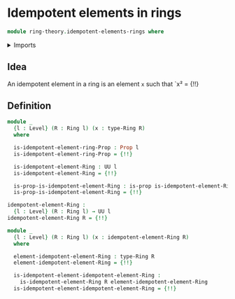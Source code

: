 # Idempotent elements in rings

```agda
module ring-theory.idempotent-elements-rings where
```

<details><summary>Imports</summary>

```agda
open import foundation.propositions
open import foundation.sets
open import foundation.subtypes
open import foundation.universe-levels

open import ring-theory.rings
```

</details>

## Idea

An idempotent element in a ring is an element `x` such that `x² = {!!}

## Definition

```agda
module _
  {l : Level} (R : Ring l) (x : type-Ring R)
  where

  is-idempotent-element-ring-Prop : Prop l
  is-idempotent-element-ring-Prop = {!!}

  is-idempotent-element-Ring : UU l
  is-idempotent-element-Ring = {!!}

  is-prop-is-idempotent-element-Ring : is-prop is-idempotent-element-Ring
  is-prop-is-idempotent-element-Ring = {!!}

idempotent-element-Ring :
  {l : Level} (R : Ring l) → UU l
idempotent-element-Ring R = {!!}

module _
  {l : Level} (R : Ring l) (x : idempotent-element-Ring R)
  where

  element-idempotent-element-Ring : type-Ring R
  element-idempotent-element-Ring = {!!}

  is-idempotent-element-idempotent-element-Ring :
    is-idempotent-element-Ring R element-idempotent-element-Ring
  is-idempotent-element-idempotent-element-Ring = {!!}
```
